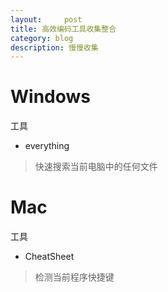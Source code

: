 ```yaml
---
layout:     post
title: 高效编码工具收集整合
category: blog
description: 慢慢收集
---
```


Windows
=======

工具
* everything
> 快速搜索当前电脑中的任何文件


Mac
=======

工具
* CheatSheet
> 检测当前程序快捷键